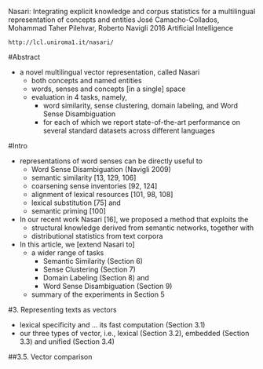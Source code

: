 Nasari: Integrating explicit knowledge and corpus statistics
  for a multilingual representation of concepts and entities
José Camacho-Collados, Mohammad Taher Pilehvar, Roberto Navigli
2016 Artificial Intelligence

`http://lcl.uniroma1.it/nasari/`

#Abstract

* a novel multilingual vector representation, called Nasari
  * both concepts and named entities
  * words, senses and concepts [in a single] space
  * evaluation in 4 tasks, namely,
    * word similarity, sense clustering, domain labeling, and
      Word Sense Disambiguation
    * for each of which we report state-of-the-art performance 
      on several standard datasets across different languages

#Intro

* representations of word senses can be directly useful to
  * Word Sense Disambiguation (Navigli 2009)
  * semantic similarity [13, 129, 106]
  * coarsening sense inventories [92, 124]
  * alignment of lexical resources [101, 98, 108]
  * lexical substitution [75] and 
  * semantic priming [100]
* In our recent work Nasari [16], we proposed a method that exploits the 
  * structural knowledge derived from semantic networks, together with 
  * distributional statistics from text corpora
* In this article, we [extend Nasari to] 
  * a wider range of tasks
    * Semantic Similarity (Section 6)
    * Sense Clustering (Section 7)
    * Domain Labeling (Section 8) and 
    * Word Sense Disambiguation (Section 9)
  * summary of the experiments in Section 5

#3. Representing texts as vectors

* lexical specificity and ... its fast computation (Section 3.1)
* our three types of vector, i.e.,
  lexical (Section 3.2), embedded (Section 3.3) and unified (Section 3.4)

##3.5. Vector comparison
